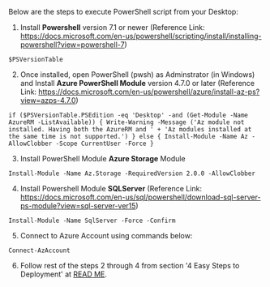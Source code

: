 Below are the steps to execute PowerShell script from your Desktop:

1. Install **Powershell** version 7.1 or newer (Reference Link: https://docs.microsoft.com/en-us/powershell/scripting/install/installing-powershell?view=powershell-7)

`$PSVersionTable`

2. Once installed, open PowerShell (pwsh) as Adminstrator (in Windows) and Install **Azure PowerShell Module** version 4.7.0 or later (Reference Link: https://docs.microsoft.com/en-us/powershell/azure/install-az-ps?view=azps-4.7.0)

`if ($PSVersionTable.PSEdition -eq 'Desktop' -and (Get-Module -Name AzureRM -ListAvailable)) {
    Write-Warning -Message ('Az module not installed. Having both the AzureRM and ' +
      'Az modules installed at the same time is not supported.')
} else {
    Install-Module -Name Az -AllowClobber -Scope CurrentUser -Force
}`

3. Install PowerShell Module **Azure Storage** Module

`Install-Module -Name Az.Storage -RequiredVersion 2.0.0 -AllowClobber`

4. Install Powershell Module **SQLServer** (Reference Link: https://docs.microsoft.com/en-us/sql/powershell/download-sql-server-ps-module?view=sql-server-ver15)

`Install-Module -Name SqlServer -Force -Confirm`

5. Connect to Azure Account using commands below:

`Connect-AzAccount`

6. Follow rest of the steps 2 through 4 from section '4 Easy Steps to Deployment' at <a href="https://github.com/kunal333/E2ESynapseDemo/blob/master/README.md#4-easy-steps-to-deployment" title="README">READ ME</a>.

